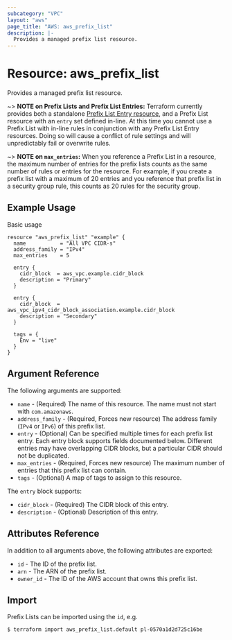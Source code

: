 ```yaml
---
subcategory: "VPC"
layout: "aws"
page_title: "AWS: aws_prefix_list"
description: |-
  Provides a managed prefix list resource.
---
```


# Resource: aws_prefix_list

Provides a managed prefix list resource.

~> **NOTE on Prefix Lists and Prefix List Entries:** Terraform currently
provides both a standalone [Prefix List Entry resource](prefix_list_entry.html), 
and a Prefix List resource with an `entry` set defined in-line. At this time you
cannot use a Prefix List with in-line rules in conjunction with any Prefix List Entry
resources. Doing so will cause a conflict of rule settings and will unpredictably
fail or overwrite rules.

~> **NOTE on `max_entries`:** When you reference a Prefix List in a resource,
the maximum number of entries for the prefix lists counts as the same number of rules
or entries for the resource. For example, if you create a prefix list with a maximum
of 20 entries and you reference that prefix list in a security group rule, this counts
as 20 rules for the security group.

## Example Usage

Basic usage

```hcl
resource "aws_prefix_list" "example" {
  name           = "All VPC CIDR-s"
  address_family = "IPv4"
  max_entries    = 5

  entry {
    cidr_block  = aws_vpc.example.cidr_block
    description = "Primary"
  }

  entry {
    cidr_block  = aws_vpc_ipv4_cidr_block_association.example.cidr_block
    description = "Secondary"
  }

  tags = {
    Env = "live"
  }
}
```

## Argument Reference

The following arguments are supported:

* `name` - (Required) The name of this resource. The name must not start with `com.amazonaws`.
* `address_family` - (Required, Forces new resource) The address family (`IPv4` or `IPv6`) of 
    this prefix list.
* `entry` - (Optional) Can be specified multiple times for each prefix list entry. 
    Each entry block supports fields documented below. Different entries may have
    overlapping CIDR blocks, but a particular CIDR should not be duplicated.
* `max_entries` - (Required, Forces new resource) The maximum number of entries that
    this prefix list can contain.
* `tags` - (Optional) A map of tags to assign to this resource.

The `entry` block supports:

* `cidr_block` - (Required) The CIDR block of this entry.
* `description` - (Optional) Description of this entry.

## Attributes Reference

In addition to all arguments above, the following attributes are exported:

* `id` - The ID of the prefix list.
* `arn` - The ARN of the prefix list.
* `owner_id` - The ID of the AWS account that owns this prefix list.

## Import

Prefix Lists can be imported using the `id`, e.g.

```
$ terraform import aws_prefix_list.default pl-0570a1d2d725c16be
```
